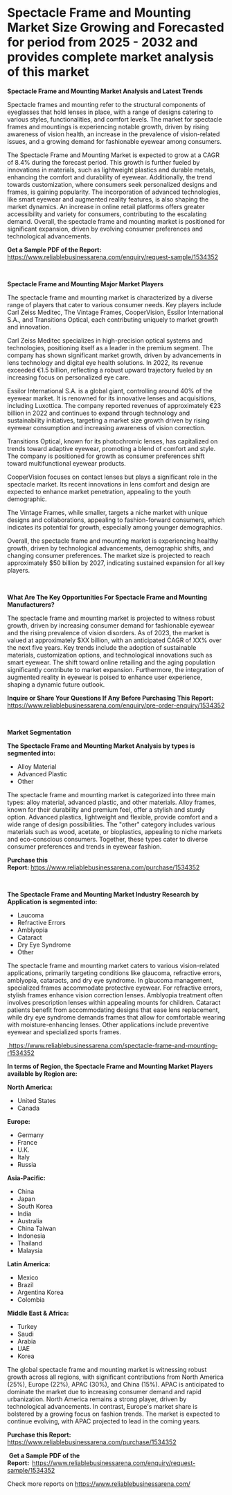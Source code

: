 <p><h1>Spectacle Frame and Mounting Market Size Growing and Forecasted for period from 2025 - 2032 and provides complete market analysis of this market</h1></p><p><strong>Spectacle Frame and Mounting Market Analysis and Latest Trends</strong></p>
<p><p>Spectacle frames and mounting refer to the structural components of eyeglasses that hold lenses in place, with a range of designs catering to various styles, functionalities, and comfort levels. The market for spectacle frames and mountings is experiencing notable growth, driven by rising awareness of vision health, an increase in the prevalence of vision-related issues, and a growing demand for fashionable eyewear among consumers.</p><p>The Spectacle Frame and Mounting Market is expected to grow at a CAGR of 8.4% during the forecast period. This growth is further fueled by innovations in materials, such as lightweight plastics and durable metals, enhancing the comfort and durability of eyewear. Additionally, the trend towards customization, where consumers seek personalized designs and frames, is gaining popularity. The incorporation of advanced technologies, like smart eyewear and augmented reality features, is also shaping the market dynamics. An increase in online retail platforms offers greater accessibility and variety for consumers, contributing to the escalating demand. Overall, the spectacle frame and mounting market is positioned for significant expansion, driven by evolving consumer preferences and technological advancements.</p></p>
<p><strong>Get a Sample PDF of the Report:&nbsp;</strong> <a href="https://www.reliablebusinessarena.com/enquiry/request-sample/1534352?utm_campaign=2317&utm_medium=2&utm_source=Github&utm_content=ia&utm_term=05042025&utm_id=spectacle-frame-and-mounting">https://www.reliablebusinessarena.com/enquiry/request-sample/1534352</a></p>
<p>&nbsp;</p>
<p><strong>Spectacle Frame and Mounting Major Market Players</strong></p>
<p><p>The spectacle frame and mounting market is characterized by a diverse range of players that cater to various consumer needs. Key players include Carl Zeiss Meditec, The Vintage Frames, CooperVision, Essilor International S.A., and Transitions Optical, each contributing uniquely to market growth and innovation.</p><p>Carl Zeiss Meditec specializes in high-precision optical systems and technologies, positioning itself as a leader in the premium segment. The company has shown significant market growth, driven by advancements in lens technology and digital eye health solutions. In 2022, its revenue exceeded €1.5 billion, reflecting a robust upward trajectory fueled by an increasing focus on personalized eye care.</p><p>Essilor International S.A. is a global giant, controlling around 40% of the eyewear market. It is renowned for its innovative lenses and acquisitions, including Luxottica. The company reported revenues of approximately €23 billion in 2022 and continues to expand through technology and sustainability initiatives, targeting a market size growth driven by rising eyewear consumption and increasing awareness of vision correction.</p><p>Transitions Optical, known for its photochromic lenses, has capitalized on trends toward adaptive eyewear, promoting a blend of comfort and style. The company is positioned for growth as consumer preferences shift toward multifunctional eyewear products.</p><p>CooperVision focuses on contact lenses but plays a significant role in the spectacle market. Its recent innovations in lens comfort and design are expected to enhance market penetration, appealing to the youth demographic.</p><p>The Vintage Frames, while smaller, targets a niche market with unique designs and collaborations, appealing to fashion-forward consumers, which indicates its potential for growth, especially among younger demographics.</p><p>Overall, the spectacle frame and mounting market is experiencing healthy growth, driven by technological advancements, demographic shifts, and changing consumer preferences. The market size is projected to reach approximately $50 billion by 2027, indicating sustained expansion for all key players.</p></p>
<p>&nbsp;</p>
<p><strong>What Are The Key Opportunities For Spectacle Frame and Mounting Manufacturers?</strong></p>
<p><p>The spectacle frame and mounting market is projected to witness robust growth, driven by increasing consumer demand for fashionable eyewear and the rising prevalence of vision disorders. As of 2023, the market is valued at approximately $XX billion, with an anticipated CAGR of XX% over the next five years. Key trends include the adoption of sustainable materials, customization options, and technological innovations such as smart eyewear. The shift toward online retailing and the aging population significantly contribute to market expansion. Furthermore, the integration of augmented reality in eyewear is poised to enhance user experience, shaping a dynamic future outlook.</p></p>
<p><strong>Inquire or Share Your Questions If Any Before Purchasing This Report:</strong> <a href="https://www.reliablebusinessarena.com/enquiry/pre-order-enquiry/1534352?utm_campaign=2317&utm_medium=2&utm_source=Github&utm_content=ia&utm_term=05042025&utm_id=spectacle-frame-and-mounting">https://www.reliablebusinessarena.com/enquiry/pre-order-enquiry/1534352</a></p>
<p>&nbsp;</p>
<p><strong>Market Segmentation</strong></p>
<p><strong>The Spectacle Frame and Mounting Market Analysis by types is segmented into:</strong></p>
<p><ul><li>Alloy Material</li><li>Advanced Plastic</li><li>Other</li></ul></p>
<p><p>The spectacle frame and mounting market is categorized into three main types: alloy material, advanced plastic, and other materials. Alloy frames, known for their durability and premium feel, offer a stylish and sturdy option. Advanced plastics, lightweight and flexible, provide comfort and a wide range of design possibilities. The "other" category includes various materials such as wood, acetate, or bioplastics, appealing to niche markets and eco-conscious consumers. Together, these types cater to diverse consumer preferences and trends in eyewear fashion.</p></p>
<p><strong>Purchase this Report:&nbsp;</strong><a href="https://www.reliablebusinessarena.com/purchase/1534352?utm_campaign=2317&utm_medium=2&utm_source=Github&utm_content=ia&utm_term=05042025&utm_id=spectacle-frame-and-mounting">https://www.reliablebusinessarena.com/purchase/1534352</a></p>
<p>&nbsp;</p>
<p><strong>The Spectacle Frame and Mounting Market Industry Research by Application is segmented into:</strong></p>
<p><ul><li>Laucoma</li><li>Refractive Errors</li><li>Amblyopia</li><li>Cataract</li><li>Dry Eye Syndrome</li><li>Other</li></ul></p>
<p><p>The spectacle frame and mounting market caters to various vision-related applications, primarily targeting conditions like glaucoma, refractive errors, amblyopia, cataracts, and dry eye syndrome. In glaucoma management, specialized frames accommodate protective eyewear. For refractive errors, stylish frames enhance vision correction lenses. Amblyopia treatment often involves prescription lenses within appealing mounts for children. Cataract patients benefit from accommodating designs that ease lens replacement, while dry eye syndrome demands frames that allow for comfortable wearing with moisture-enhancing lenses. Other applications include preventive eyewear and specialized sports frames.</p></p>
<p><a href="https://www.reliablebusinessarena.com/spectacle-frame-and-mounting-r1534352?utm_campaign=2317&utm_medium=2&utm_source=Github&utm_content=ia&utm_term=05042025&utm_id=spectacle-frame-and-mounting">&nbsp;https://www.reliablebusinessarena.com/spectacle-frame-and-mounting-r1534352</a></p>
<p><strong>In terms of Region, the Spectacle Frame and Mounting Market Players available by Region are:</strong></p>
<p>
    <p> <strong> North America: </strong>
        <ul>
            <li>United States</li>
            <li>Canada</li>
        </ul>
        </p> 
    <p> <strong> Europe: </strong>
        <ul>
            <li>Germany</li>
            <li>France</li>
            <li>U.K.</li>
            <li>Italy</li>
            <li>Russia</li>
        </ul>
        </p> 
    <p> <strong> Asia-Pacific: </strong>
        <ul>
            <li>China</li>
            <li>Japan</li>
            <li>South Korea</li>
            <li>India</li>
            <li>Australia</li>
            <li>China Taiwan</li>
            <li>Indonesia</li>
            <li>Thailand</li>
            <li>Malaysia</li>
        </ul>
        </p> 
    <p> <strong> Latin America: </strong>
        <ul>
            <li>Mexico</li>
            <li>Brazil</li>
            <li>Argentina Korea</li>
            <li>Colombia</li>
        </ul>
        </p> 
    <p> <strong> Middle East & Africa: </strong>
        <ul>
            <li>Turkey</li>
            <li>Saudi</li>
            <li>Arabia</li>
            <li>UAE</li>
            <li>Korea</li>
        </ul>
    </p>
    </p>
<p><p>The global spectacle frame and mounting market is witnessing robust growth across all regions, with significant contributions from North America (25%), Europe (22%), APAC (30%), and China (15%). APAC is anticipated to dominate the market due to increasing consumer demand and rapid urbanization. North America remains a strong player, driven by technological advancements. In contrast, Europe's market share is bolstered by a growing focus on fashion trends. The market is expected to continue evolving, with APAC projected to lead in the coming years.</p></p>
<p><strong>Purchase this Report: </strong><a href="https://www.reliablebusinessarena.com/purchase/1534352?utm_campaign=2317&utm_medium=2&utm_source=Github&utm_content=ia&utm_term=05042025&utm_id=spectacle-frame-and-mounting">https://www.reliablebusinessarena.com/purchase/1534352</a></p>
<p>&nbsp;<strong>Get a Sample PDF of the Report:&nbsp;&nbsp;</strong><a href="https://www.reliablebusinessarena.com/enquiry/request-sample/1534352?utm_campaign=2317&utm_medium=2&utm_source=Github&utm_content=ia&utm_term=05042025&utm_id=spectacle-frame-and-mounting">https://www.reliablebusinessarena.com/enquiry/request-sample/1534352</a></p>
<p><strong></strong></p>
<p>Check more reports on <a href="https://www.reliablebusinessarena.com/?utm_campaign=2317&utm_medium=2&utm_source=Github&utm_content=ia&utm_term=05042025&utm_id=spectacle-frame-and-mounting">https://www.reliablebusinessarena.com/</a></p>